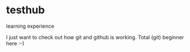 # testhub
learning experience

I just want to check out how git and github is working. Total (git) beginner here :-)
